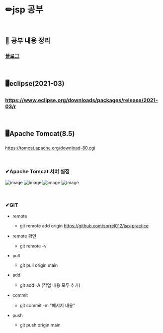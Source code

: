 # ✏jsp 공부

<br/>

## 📄 공부 내용 정리
### <a href='https://sorrel012.tistory.com/category/%EC%84%9C%EB%B2%84/Servlet-JSP'>블로그</a>

<br>

## 🖥eclipse(2021-03)
### https://www.eclipse.org/downloads/packages/release/2021-03/r 

<br/>

## 🖥Apache Tomcat(8.5)
https://tomcat.apache.org/download-80.cgi

<br/>

### ✔Apache Tomcat 서버 설정
![image](https://user-images.githubusercontent.com/115568532/230804602-0d6efc8f-8c40-44a0-8862-aec29fd58e3a.png)
![image](https://user-images.githubusercontent.com/115568532/230804729-b9760588-91d8-4dd8-abfe-353bbb40bfa2.png)
![image](https://user-images.githubusercontent.com/115568532/230804746-c64a79ce-2eca-4d11-8da9-e002252c392b.png)
![image](https://user-images.githubusercontent.com/115568532/221415659-693a77e8-cd47-4fa4-9a96-b8d1bb90223c.png)

<br/>

### ✔GIT
- remote
  - git remote add origin https://github.com/sorrel012/jsp-practice

- remote 확인
  - git remote -v
  
- pull  
  - git pull origin main  
  
- add
  - git add -A (작업 내용 모두 추가)
  
- commit
  - git commit -m "메시지 내용"
  
- push
  - git push origin main
